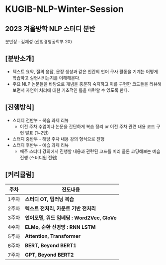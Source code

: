 # KUGIB-NLP-Winter-Session

## 2023 겨울방학 NLP 스터디 분반
분반장 : 김제성 (산업경영공학부 20)

## [분반소개]
* 텍스트 요약, 질의 응답, 문장 생성과 같은 인간의 언어 구사 활동을 기계는 어떻게 학습하고 실현시키는지를 이해해본다.
* 주요 NLP 논문들을 바탕으로 개념을 충분히 숙지하고 이를 구현한 코드들을 리뷰해보면서 자연어 처리에 대한 기초적인 틀을 마련할 수 있도록 한다.

## [진행방식]
* 스터디 전반부 - 복습 과제 리뷰
  * 이전 주차 수업이나 논문을 간단하게 복습 정리 or 이전 주차 관련 내용 코드 구현 발표 (1~2인)
* 스터디 중반부 - 해당 주차 내용 강의 형식으로 진행
* 스터디 후반부 - 예습 과제 리뷰
  * 매주 스터디 강의에서 진행할 내용과 관련된 코드를 미리 클론 코딩해보는 예습 진행 (스터디원 전원)
  
## [커리큘럼]
|주차|진도내용|
|------|---|
|1주차|**스터디 OT, 딥러닝 복습**|
|2주차|**텍스트 전처리, 카운트 기반 전처리**|
|3주차|**언어모델, 워드 임베딩 : Word2Vec, GloVe**|
|4주차|**ELMo, 순환 신경망 : RNN LSTM**|
|5주차|**Attention, Transformer**|
|6주차|**BERT, Beyond BERT1**|
|7주차|**GPT, Beyond BERT2**|
